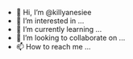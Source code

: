- 👋 Hi, I’m @killyanesiee
- 👀 I’m interested in ...
- 🌱 I’m currently learning ...
- 💞️ I’m looking to collaborate on ...
- 📫 How to reach me ...

<!---
killyanesiee/killyanesiee is a ✨ special ✨ repository because its `README.md` (this file) appears on your GitHub profile.
You can click the Preview link to take a look at your changes.
--->
